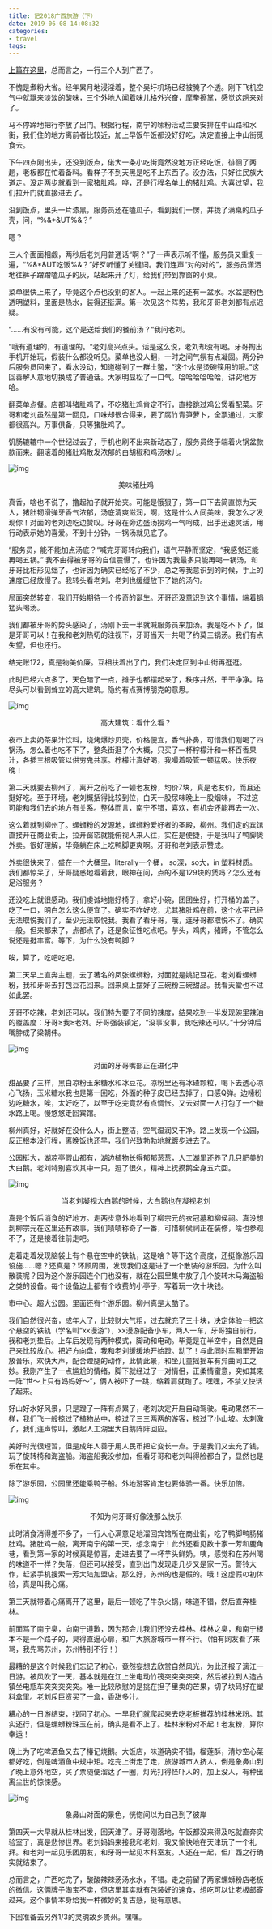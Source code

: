 ```yaml
---
title: 记2018广西旅游（下）
date: 2019-06-08 14:08:32
categories:
- travel
tags: 
---
```



[上篇在这里](<https://www.douban.com/note/719568854/>)，总而言之，一行三个人到广西了。

不愧是煮粉大省。经年累月地浸淫着，整个吴圩机场已经被腌了个透。刚下飞机空气中就飘来淡淡的酸味，三个外地人闻着味儿格外兴奋，摩拳擦掌，感觉这趟来对了。

马不停蹄地把行李放了出门。根据行程，南宁的嗦粉活动主要安排在中山路和水街，我们住的地方离前者比较近，加上早饭午饭都没好好吃，决定直接上中山街觅食去。

下午四点刚出头，还没到饭点，偌大一条小吃街竟然没地方正经吃饭，徘徊了两趟，老板都在忙着备料。看样子不到天黑是吃不上东西了。没办法，只好往民族大道走。没走两步就看到一家猪肚鸡。哗，还是行程名单上的猪肚鸡。大喜过望，我们拉开门就直接进去了。

没到饭点，里头一片漆黑，服务员还在嗑瓜子，看到我们一愣，并拢了满桌的瓜子壳，问，“%&*&UT%&？”

嗯？

三人个面面相觑，两秒后老刘用普通话“啊？”了一声表示听不懂，服务员又重复一遍，“%&*&UT吃饭%&？”好歹听懂了关键词。我们连声“对的对的”，服务员潇洒地往裤子蹭蹭嗑瓜子的灰，站起来开了灯，给我们带到靠窗的小桌。

菜单很快上来了，毕竟这个点也没别的客人。一起上来的还有一盆水。水盆是粉色透明塑料，里面是热水，装得还挺满。第一次见这个阵势，我和牙哥老刘都有点迟疑。

“……有没有可能，这个是送给我们的餐前汤？“我问老刘。

“哦有道理的，有道理的。“老刘高兴点头。话是这么说，老刘却没有喝。牙哥掏出手机开始玩，假装什么都没听见。菜单也没人翻，一时之间气氛有点凝固。两分钟后服务员回来了，看水没动，知道碰到了一群土鳖，“这个水是烫碗筷用的哦。”这回善解人意地切换成了普通话。大家明显松了一口气。哈哈哈哈哈哈，讲究地方哈。

翻菜单点餐。店都叫猪肚鸡了，不吃猪肚鸡肯定不行，直接跳过鸡公煲看配菜。牙哥和老刘虽然是第一回见，口味却很合得来，要了腐竹青笋萝卜，全票通过，大家都很高兴。万事俱备，只等猪肚鸡了。

饥肠辘辘中一个世纪过去了，手机也刷不出来新动态了，服务员终于端着火锅盆款款而来。翻滚着的猪肚鸡散发浓郁的白胡椒和鸡汤味儿。

![img](https://lh3.googleusercontent.com/8QDs_XC5eLbPMpyXU13hCWqqqRzPMk8TSuqr2mIrM60XW9VdiA6cSpkZvHnC7w0uz7epJgmNykr_pemc_U9ANAebiYUXxzkc_fVVsA_kVzxH2K2z-tfO2rX884jlyk0KN8n5rnvsYrAziCD1NEwIH8WexVwdSTCr9qMsBFKkCgoxo0uDcWQwEZyZU078kqHl6024AzDhtPUZY2BQ0GLxfgcu1BSK3UvIKhJHnNj9ukbpM4vi46dioyCN2CVgW16a3Jx4EkyFqDzRIcmqiXYDtOBDfaOK7VVOu-YZc8woD68vHA3j3Yd0bUogkVbQLljBZj1TGh_nVHj-gz5Y0NylTDbEMuPze98tbx3TTdsdptm-Eql-8zVNDtem1aVxOl7ilAZW0SdvRMgxkA39uqPq6lk0rA9LveWjcc4rj3uSOECXFbLXaHeNmRnPlX7Q2uF1bB6-dJgg3jtJ9tBDXbxJA-HKkuJzWaClKH3DSuy9HPyZdEPYS_whpDIUADn4H3lDPgBJFNlT5DarKwAAVHda7ybMuWUcFvRQb7Mg2dtiu_HrigsL3JE55ciJ0EDwJtb4NR-r736c0s2LEbeKT7smZoW3B44hdiaLectZNLob7ctwvCxb9uuaJHdMe5-6NvegsHjjUY5CNvGXYUHlcqz_QIqe6ugQ0uk=w1028-h1370-no)

<center>美味猪肚鸡</center>


真香，啥也不说了，撸起袖子就开始夹。可能是饿狠了，第一口下去简直惊为天人，猪肚韧滑弹牙香气浓郁，汤底清爽滋润，啊，这是什么人间美味，我怎么才发现你！对面的老刘边吃边赞叹。牙哥在旁边盛汤捞鸡一气呵成，出手迅速灵活，用行动表示她的喜爱。不到十分钟，一锅汤就见底了。

“服务员，能不能加点汤底？“喊完牙哥转向我们，语气平静而坚定，“我感觉还能再喝五锅。” 我不由得被牙哥的自信震慑了。也许因为我最多只能再喝一锅汤，和牙哥比相形见绌了，也许因为确实已经吃了不少，总之等我意识到的时候，手上的速度已经放慢了。我转头看老刘，老刘也缓缓放下了她的汤勺。

局面突然转变，我们开始期待一个传奇的诞生。牙哥还没意识到这个事情，端着锅猛头喝汤。

我们都被牙哥的势头感染了，汤刚下去一半就喊服务员来加汤。我是吃不下了，但是牙哥可以！在我和老刘热切的注视下，牙哥当天一共喝了约莫三锅汤。我们有点失望，但也还行。

结完账172，真是物美价廉。互相扶着出了门，我们决定回到中山街再逛逛。

此时已经六点多了，天色暗了一点，摊子也都摆起来了，秩序井然，干干净净。路尽头可以看到耸立的高大建筑。隐约有点赛博朋克的意思。

![img](https://lh3.googleusercontent.com/SB7w4lG27M3YEKkxM6Sk5UqiK46YHItp0w25g28m0SaJdFoZ0u-rrTeRiUsw3Sig515QixVbeuwHOU65q-DnGe2oE5wS6pBLqCsTpICSyHw20wY8tNc_pssjdlo5bcOxsrfdwGfmkOXO1IBMnErNWPlBEDyyj3IPkiXdlhn9y4LxpQlIFYLezskMBDO9cmuYr6nk6ErBbfLQMkdUOpg2KvQP5GBNfpmaB8r4trqW2nGLH1wAZWrVUXpvroSbS5sKg1UT60Ny_FeEHNURBd7I8BiHQt5EEoqJmlivcL4ii3hmitS28xsFkCFgTr72Qmr9HpwbMjTfr3USG-K3I6RTjWxmBweijGsKs8SsZ_lS7i57GXxqaD0tWsSnpyvsjXpveOq16b-W9OeMfPENVzIn6hg2i69SkMHyJtcmwtIjA1GZATdeYtaPlWIc-H8lzmRhzd--h9PKBMq6t0v9AglBfbzWB_R6khV0wR_K9DaD_40Ho4JznDqXIjaPezXWFqW5IV5ruKJGelZJJIKWmAHlL00CgpPBgb-bJtIhbRONi3pMATHOpZBaX6guD1T0IS-3MmcmNzj1hGyg_Jru4pf8TG8u-qI-CyGzLKPSnhw-4XgWlLV91rCgsLvqzTEWK_dNrs_2TaaVo0CSpijUUDSDfHCK1P7RQMY=w1028-h1370-no)

<center>高大建筑：看什么看？</center>


夜市上卖奶茶果汁饮料，烧烤爆炒贝壳，价格便宜，香气扑鼻，可惜我们刚喝了四锅汤，怎么着也吃不下了，整条街逛了个大概，只买了一杯柠檬汁和一杯百香果汁，各插三根吸管以供穷鬼共享。柠檬汁真好喝，我嘬着吸管一顿猛吸。快乐夜晚！

第二天就要去柳州了，离开之前吃了一顿老友粉，均价7块，真是老友价，而且还挺好吃。至于环境，老刘概括得比较到位，白天一股尿味晚上一股烟味， 不过这可能和我们去的地方有关系。整体而言，南宁不错，喜欢，有机会还能再去一次。

这么着就到柳州了。螺蛳粉的发源地，螺蛳粉爱好者的圣殿，柳州。我们定的宾馆直接开在商业街上，拉开窗帘就能俯视人来人往，实在是便捷，于是我叫了鸭脚煲外卖。很好理解，毕竟躺在床上吃鸭脚更爽啊。牙哥和老刘表示赞成。

外卖很快来了，盛在一个大桶里，literally一个桶， so深，so大，in 塑料材质。我们都惊呆了，牙哥疑惑地看着我，眼神在问，点的不是129块的煲吗？怎么还有足浴服务？

还没吃上就很感动。我们虔诚地搬好椅子，拿好小碗，团团坐好，打开桶的盖子。吃了一口，明白怎么这么便宜了。确实不咋好吃，尤其猪肚鸡在前，这个水平已经无法取悦我们了，至少无法取悦我。我看了看牙哥，哦，连牙哥都取悦不了。确实一般。但来都来了，点都点了，还是象征性吃点吧。芋头，鸡肉，猪蹄，不管怎么说还是挺丰富。等下，为什么没有鸭脚？

唉，算了，吃吧吃吧。

第二天早上直奔主题，去了著名的凤张螺蛳粉，对面就是姚记豆花。老刘看螺蛳粉，我和牙哥去打包豆花回来。回来桌上摆好了三碗粉三碗甜品。我看天堂也不过如此罢。

牙哥不吃辣，老刘还可以，我们特为要了不同的辣度，结果吃到一半发现碗里辣油的覆盖度：牙哥≥我≥老刘。牙哥强装镇定，“没事没事，我吃辣还可以。”十分钟后嘴肿成了梁朝伟。

![img](https://lh3.googleusercontent.com/4vToS6g_AQIa1B-zHcawS7RGEnKvc4KS9vgbhTQz82SSiwZiGuRLLT0YJoZe2MiHBXBFHJRYPIdRTqJgC-IGR6a4vefRMP6t1Qu_X6mNh2aF1Y1XP-L_RoT2huthdFDe0e3y0zqZMax0KYYW3YSoIxn_1S9c-OZJbkFl2ZbQClMyM722P-JbyyPD-Bj2qB87I04BLwQrUytKK75z917nugph20vbLOAr_jhZsKitJYZTFLE1Ob7Y1RyXzgd3jqCgf3MftEdWxhfLbDcHef3hTZjRkmyg4zaCU7U8PbX0twungTbU6a14K3h97ml0NDPqgqi392Vzfut3HCoYaL5HZ6G7f8hwJJTAHPQLTa7sScpEsFq32LrD0Lhtm3aiW6XbkuyZQmKghykxJx5oguXzd8WhbG3tqZ116HEFP5lksDR1vjipnSWiOZoFdf9X1VUMUE2gvWGi8OZYzDOrHpJaXtrPbujTbjasBvH181eux3c26D4zoPT5E9JsBfY3JCLT1Iho93npIOXcHV5ZGLEKueROPQyMVXhmlUONRgnt_1UOncMB6JHjT8gg3wG8SZBMukqz6j2SyEuYVa2_tEsHgy-tv7jTTBTnkS7ZICDz8QFDUmbPO7yIy6GeJyhQMxY3eAsDVTLw7VSfaFViWdkB7WE4s9zzgR4=w1028-h1370-no)

<center>对面的牙哥嘴部正在进化中</center>


甜品要了三样，黑白凉粉玉米糖水和冰豆花。凉粉里还有冰碴颗粒，喝下去透心凉心飞扬，玉米糖水我也是第一回吃，外面的种子皮已经去掉了，口感Q弹。边嗦粉边吃糖水，唉，太好吃了，以至于吃完竟然有点惆怅。又去对面一人打包了一个糖水路上喝。慢悠悠走回宾馆。

柳州真好，好就好在没什么人，街上整洁，空气湿润又干净。路上发现一个公园，反正根本没行程，离晚饭也还早，我们兴致勃勃地就踱步进去了。

公园挺大，湖凉亭假山都有，湖边植物长得郁郁葱葱，人工湖里还养了几只肥美的大白鹅。老刘特别喜欢其中一只，逗了很久，精神上抚摸鹅全身五六回。

![img](https://lh3.googleusercontent.com/DJHeNl-YE-Q_6oFgefu3WHF0lyehbkQPmTxZtqjCZdTA9WFVs6skSL-6C5HYH5nZgp4bgDsXSLQFPbGujTKKgFSGCVuCF6aOBP7Tpztt42dCanUNAxsec4YZb1ui83SJd3XdKiK7M-MROYZKuRNdmsd9QeTonW9i5e4yYzhtvxlqLcSfczRWY3K7NYE4eS4yCwRkk_5lNyJnnoCGUrdiD0MLtgX5q053ZWj-P1moE3EBRv9IkutwYLYd4pvosUhQ8LnE-z0t_j8xitmvUVNlPZTGK1mOugxysyFxgUFk7ueUs8LRkwXLXWek6zOQ9lQak61KYQGcFpgwmd8b_5_toryYSxluNQquHg8Iu0zXVICAC5Ako1GVKm1_vIIvj16UUTJ-Hc_4YRLHslbWe1zWIskg-mNHu1tBOFb44LMK_47zcZA5hi1-WPDBGzQ3SZc6_ez4H6eKr2eY0KblDdA6UgP4N4wb9ezW3LjT3_iKFuvuEzwPRLnag8L7bpGj6km9whuZ5GmnAlJTYe3qCRZ_CLHMu-HEiJVVS114KqppexzDL2iQMKjEmcE92J-6FAIU1aeygZ-DW4BgEBv9xVO2I29xzHQfvMYdk79e0JgPvNMqyrxtrfWZ1tCRnV-Ht8nLFHuqhpwQmNXuaJithBlYWaEJc61_8to=w1028-h1370-no)

<center>当老刘凝视大白鹅的时候，大白鹅也在凝视老刘</center>


真是个饭后消食的好地方。走两步意外地看到了柳宗元的衣冠墓和柳侯祠。真没想到柳宗元在这里还有故事，我们啧啧称奇了一番，可惜柳侯祠正在装修，啥也参观不了，还是接着往前走吧。

走着走着发现脑袋上有个悬在空中的铁轨，这是啥？等下这个高度，还挺像游乐园设施……嗯？还真是？环顾周围，发现我们这是进了一个散装的游乐园。为什么叫散装呢？因为这个游乐园连个门也没有，就在公园里集中放了几个旋转木马海盗船之类的设备。每个设备边上都有个收费的小亭子，写着玩一次十块钱。

市中心。超大公园。里面还有个游乐园。柳州真是太酷了。

我们自然很兴奋，成年人了，比较财大气粗，过去就充了三十块，决定体验一把这个悬空的铁轨（学名叫“xx漫游”），xx漫游配备小车，两人一车，牙哥独自前行，我和老刘垫后。上车后发现有两种模式，脚动和电动。毕竟是在半空中，自然是自己来比较放心。把好方向盘，我和老刘缓缓地开始蹬。动了！与此同时车厢里开始放音乐，欢快大声，配合蹬腿的动作，此情此景，和坐儿童摇摇车有异曲同工之妙。我刚产生了一点尴尬的情绪，脚下就经过了一对情侣，正柔情蜜意，突如其来一阵“世～上只有妈妈好～”，俩人被吓了一跳，缩着肩就跑了。嘿嘿，不禁又快活了起来。

好山好水好风景，只是蹬了一阵有点累了，老刘决定开启自动驾驶。电动果然不一样，我们飞一般掠过了植物丛中，掠过了三三两两的游客，掠过了小山坡。太刺激了，我们连声惊叫，激起人工湖里大白鹅阵阵回应。

美好时光很短暂，但是成年人善于用人民币把它变长一点。于是我们又去充了钱，玩了旋转椅和海盗船。海盗船我没参加，但看牙哥和老刘叫得脸都白了，显然也是乐在其中。

除了游乐园，公园里还能乘鸭子船。外地游客肯定也要体验一番。快乐加倍。

![img](https://lh3.googleusercontent.com/rCYwg0QGYxHUNS3Fhg5BLtidobP_7LS6gHjXfrsUoiJxJHhmsnUxwGjvT4QOI23bMQi0RZbyhGtN5dGNdajOeqE5gVumgj8I4xopklPuSkxxHdfZkoZom8aUsu0Ctu_AVfDDZc_r6fQSFgwUPjdSyztd5a-aakGT6ylJvstj_YfEqOzp1GQqQ2iRjGOTBpA2i8jtc28AMGQQQKKx1ASzVDgscAd6vAqRAzB5qdtot41LeQ5PS48yBoUVISSWmiCFjynRs1ffLPJIdvgkMtzsqwEMDe53UlrUj0bcoyntaK3K4f-rT9N8OFiMSS4qT-xud7zhBg4TDLJ7OBLp0uY8vOsUUG2Cc0iEvx3a1G8OA_HoiRueUDUq7kW_9mf3IqM0a5fZUL-LdpGLEzk2Dmt_3phIIv6YEbqFDcJBCLhEx7GDBarxxTD0IDgPWI_JPibP2bb1ODPwGZhqcYXB9IrKqszez1npDEzRLDO3RWftomq0bdc3tvRl6XNBLPhHiMocjVKvBOa6Ugd7zscBxTZO7gANOgHlwILHWYRyMjXT8IWUJ25fJ9TIC-BGHVeN8zKYmQ0HXJXAgb9g8GANA9dUhXQ9U1OjMe_Wd1JMsr3D1Ku_GJT2hBjhj_A87xb61adPfBoX4WlfcOAtaFkoIoQQU3oo_iacX7I=w1346-h1004-no)

<center>不知为何牙哥好像没那么快乐</center>


此时消食消得差不多了，一行人心满意足地溜回宾馆所在商业街，吃了鸭脚鸭肠猪肚鸡。猪肚鸡一般，离开南宁的第一天，想念南宁！此外还看见数十家一芳和鹿角巷，看到第一家的时候真是惊喜，走进去要了一杯芋头鲜奶。咦，感觉和在苏州喝的味道不一样？失落，但还可以接受，直到出门发现走几步又是家一芳。警铃大作，赶紧手机搜索一芳大陆加盟店。那么好，苏州的也是假的。哦！这虚假の初体验，真是叫我心痛。

第三天就带着心痛离开了这里，最后一顿吃了牛杂火锅，味道不错，然后直奔桂林。

前面骂了南宁臭，向南宁道歉，因为那会儿我们还没去桂林。桂林之臭，和南宁根本不是一个路子的，臭得直逼心扉，和广大旅游城市一样不行。（怕有网友看了来骂，我先骂苏州，苏州特别不行！）

最糟的是这个时候我们忘记了初心，竟然妄想去欣赏自然风光，为此还报了漓江一日游。被风吹了一天，基本就是在江上坐电动竹筏突突突突突，然后被拉到人造古镇坐电瓶车突突突突突。唯一比较欣慰的是挑在担子里卖的芒果，切了块码好在塑料盒里。老刘斥巨资买了一盒，香甜多汁。

糟心的一日游结束，找回了初心。一早我们就爬起来去吃老板推荐的桂林米粉。其实还行，但是螺蛳粉珠玉在前，确实是看不上了。桂林米粉对不起！老友粉，算你幸运！

晚上为了吃啤酒鱼又去了椿记烧鹅。大饭店，味道确实不错，榴莲酥，清炒空心菜都好吃，倒是啤酒鱼中规中矩。吃完上街走了走，旅游城市人挤人，倒是象鼻山到了晚上意外地空，买了票随便溜达了一圈，灯光打得怪吓人的，加上没人，有种出离尘世的惊悚感。

![img](https://lh3.googleusercontent.com/sKmFGINPIQrYhJCxstru5ygyu7BHi3fXxCRndoLVUeQdU5kZMfFIYZEvvWUJ4q6jCxSJiBZ2kZo-v1odIFGZolhOxUAQragDyP1xieQKAwpMed2NlF7-I9dF9zrNhdvTnsucFW5dfkhM_HZemvGJD-37C7Cy4fRLw-b8LYSF1Mf5HFZV8wJ96XddHpHpM9-vhCL_BL07hvmSuB_mVBocEUlKx-rqMupZgB-9_E1PLcvmbY9qrgOSh9HGKbC8Yrrz-rAA-ooCoP-BA7EzQ0q64NuOAEIyqqDXOg175IOQIh9f_oKgkPaFvdIDFnQ3goZL1JkccRBBsCSSYEsnaV48iwxftWbiwbEidSnv9r5SZtYSYjS5XC81wIr7_6BGxx5ko_jBIIlzd8rC7wuSTMUh_z1IJ5O68uisbY3KsyN-s7yPc-9Ps1ygRhGmBHt4QZArioAPeIBCNY7NaFBUVZwv0SIK4TM4hrgEJ6k0i1m3d2Vk9LiMLTdXnAyBXvCuF7poBNGza8TT1P-jMG1rok4jsQNtQILYH9KaVNtjJJqN4a0VQW_jerez-VZIOZi1ZOhDH28g8-7hkcfY_AVf2vIkOB0rX6g2-CdOOU2HNlzevKMJlM-oEI6u6s-3iuhO18wz6jpxhvD9ipNZdGRTk4o0sNHgfMmrepY=s0)

<center>象鼻山对面的景色，恍惚间以为自己到了彼岸</center>


第四天一大早就从桂林出发，回天津了。牙哥刚落地，午饭都没来得及吃就直奔实验室了，真是悲惨世界。老刘妈妈来接我和老刘，我又愉快地在天津玩了一个礼拜。和老刘一起见乐团朋友，和牙哥一起见本科室友。人还在一起，但广西之行确实就结束了。

总而言之，广西吃完了，酸酸辣辣汤汤水水，不错。走之前留了两家螺蛳粉店老板的微信。这俩牌子淘宝不卖，但店里其实就有包装好的速食，想吃可以让老板邮寄过来。这个事情本身给我一种微妙的复古感，挺有意思。

下回准备去另外1/3的灵魂故乡贵州。嘿嘿。